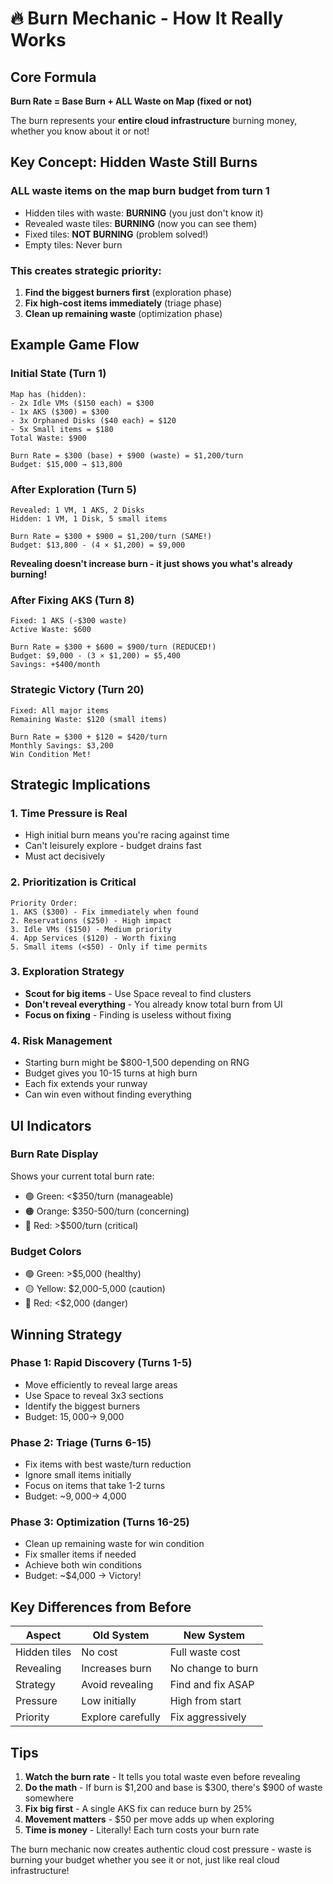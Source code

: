 # 🔥 Burn Mechanic - How It Really Works

## Core Formula
**Burn Rate = Base Burn + ALL Waste on Map (fixed or not)**

The burn represents your **entire cloud infrastructure** burning money, whether you know about it or not!

## Key Concept: Hidden Waste Still Burns

### ALL waste items on the map burn budget from turn 1
- Hidden tiles with waste: **BURNING** (you just don't know it)
- Revealed waste tiles: **BURNING** (now you can see them)
- Fixed tiles: **NOT BURNING** (problem solved!)
- Empty tiles: Never burn

### This creates strategic priority:
1. **Find the biggest burners first** (exploration phase)
2. **Fix high-cost items immediately** (triage phase)
3. **Clean up remaining waste** (optimization phase)

## Example Game Flow

### Initial State (Turn 1)
```
Map has (hidden):
- 2x Idle VMs ($150 each) = $300
- 1x AKS ($300) = $300
- 3x Orphaned Disks ($40 each) = $120
- 5x Small items = $180
Total Waste: $900

Burn Rate = $300 (base) + $900 (waste) = $1,200/turn
Budget: $15,000 → $13,800
```

### After Exploration (Turn 5)
```
Revealed: 1 VM, 1 AKS, 2 Disks
Hidden: 1 VM, 1 Disk, 5 small items

Burn Rate = $300 + $900 = $1,200/turn (SAME!)
Budget: $13,800 - (4 × $1,200) = $9,000
```
**Revealing doesn't increase burn - it just shows you what's already burning!**

### After Fixing AKS (Turn 8)
```
Fixed: 1 AKS (-$300 waste)
Active Waste: $600

Burn Rate = $300 + $600 = $900/turn (REDUCED!)
Budget: $9,000 - (3 × $1,200) = $5,400
Savings: +$400/month
```

### Strategic Victory (Turn 20)
```
Fixed: All major items
Remaining Waste: $120 (small items)

Burn Rate = $300 + $120 = $420/turn
Monthly Savings: $3,200
Win Condition Met!
```

## Strategic Implications

### 1. **Time Pressure is Real**
- High initial burn means you're racing against time
- Can't leisurely explore - budget drains fast
- Must act decisively

### 2. **Prioritization is Critical**
```
Priority Order:
1. AKS ($300) - Fix immediately when found
2. Reservations ($250) - High impact
3. Idle VMs ($150) - Medium priority
4. App Services ($120) - Worth fixing
5. Small items (<$50) - Only if time permits
```

### 3. **Exploration Strategy**
- **Scout for big items** - Use Space reveal to find clusters
- **Don't reveal everything** - You already know total burn from UI
- **Focus on fixing** - Finding is useless without fixing

### 4. **Risk Management**
- Starting burn might be $800-1,500 depending on RNG
- Budget gives you 10-15 turns at high burn
- Each fix extends your runway
- Can win even without finding everything

## UI Indicators

### Burn Rate Display
Shows your current total burn rate:
- 🟢 Green: <$350/turn (manageable)
- 🟠 Orange: $350-500/turn (concerning)
- 🔴 Red: >$500/turn (critical)

### Budget Colors
- 🟢 Green: >$5,000 (healthy)
- 🟡 Yellow: $2,000-5,000 (caution)
- 🔴 Red: <$2,000 (danger)

## Winning Strategy

### Phase 1: Rapid Discovery (Turns 1-5)
- Move efficiently to reveal large areas
- Use Space to reveal 3x3 sections
- Identify the biggest burners
- Budget: $15,000 → ~$9,000

### Phase 2: Triage (Turns 6-15)
- Fix items with best waste/turn reduction
- Ignore small items initially
- Focus on items that take 1-2 turns
- Budget: ~$9,000 → ~$4,000

### Phase 3: Optimization (Turns 16-25)
- Clean up remaining waste for win condition
- Fix smaller items if needed
- Achieve both win conditions
- Budget: ~$4,000 → Victory!

## Key Differences from Before

| Aspect | Old System | New System |
|--------|------------|------------|
| Hidden tiles | No cost | Full waste cost |
| Revealing | Increases burn | No change to burn |
| Strategy | Avoid revealing | Find and fix ASAP |
| Pressure | Low initially | High from start |
| Priority | Explore carefully | Fix aggressively |

## Tips

1. **Watch the burn rate** - It tells you total waste even before revealing
2. **Do the math** - If burn is $1,200 and base is $300, there's $900 of waste somewhere
3. **Fix big first** - A single AKS fix can reduce burn by 25%
4. **Movement matters** - $50 per move adds up when exploring
5. **Time is money** - Literally! Each turn costs your burn rate

The burn mechanic now creates authentic cloud cost pressure - waste is burning your budget whether you see it or not, just like real cloud infrastructure!